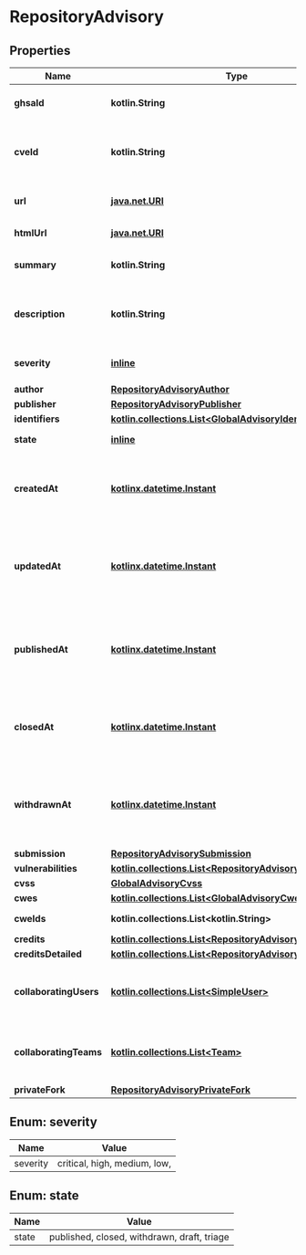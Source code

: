 
# RepositoryAdvisory

## Properties
Name | Type | Description | Notes
------------ | ------------- | ------------- | -------------
**ghsaId** | **kotlin.String** | The GitHub Security Advisory ID. |  [readonly]
**cveId** | **kotlin.String** | The Common Vulnerabilities and Exposures (CVE) ID. | 
**url** | [**java.net.URI**](java.net.URI.md) | The API URL for the advisory. |  [readonly]
**htmlUrl** | [**java.net.URI**](java.net.URI.md) | The URL for the advisory. |  [readonly]
**summary** | **kotlin.String** | A short summary of the advisory. | 
**description** | **kotlin.String** | A detailed description of what the advisory entails. | 
**severity** | [**inline**](#Severity) | The severity of the advisory. | 
**author** | [**RepositoryAdvisoryAuthor**](RepositoryAdvisoryAuthor.md) |  | 
**publisher** | [**RepositoryAdvisoryPublisher**](RepositoryAdvisoryPublisher.md) |  | 
**identifiers** | [**kotlin.collections.List&lt;GlobalAdvisoryIdentifiersInner&gt;**](GlobalAdvisoryIdentifiersInner.md) |  | 
**state** | [**inline**](#State) | The state of the advisory. | 
**createdAt** | [**kotlinx.datetime.Instant**](kotlinx.datetime.Instant.md) | The date and time of when the advisory was created, in ISO 8601 format. |  [readonly]
**updatedAt** | [**kotlinx.datetime.Instant**](kotlinx.datetime.Instant.md) | The date and time of when the advisory was last updated, in ISO 8601 format. |  [readonly]
**publishedAt** | [**kotlinx.datetime.Instant**](kotlinx.datetime.Instant.md) | The date and time of when the advisory was published, in ISO 8601 format. |  [readonly]
**closedAt** | [**kotlinx.datetime.Instant**](kotlinx.datetime.Instant.md) | The date and time of when the advisory was closed, in ISO 8601 format. |  [readonly]
**withdrawnAt** | [**kotlinx.datetime.Instant**](kotlinx.datetime.Instant.md) | The date and time of when the advisory was withdrawn, in ISO 8601 format. |  [readonly]
**submission** | [**RepositoryAdvisorySubmission**](RepositoryAdvisorySubmission.md) |  | 
**vulnerabilities** | [**kotlin.collections.List&lt;RepositoryAdvisoryVulnerability&gt;**](RepositoryAdvisoryVulnerability.md) |  | 
**cvss** | [**GlobalAdvisoryCvss**](GlobalAdvisoryCvss.md) |  | 
**cwes** | [**kotlin.collections.List&lt;GlobalAdvisoryCwesInner&gt;**](GlobalAdvisoryCwesInner.md) |  | 
**cweIds** | **kotlin.collections.List&lt;kotlin.String&gt;** | A list of only the CWE IDs. | 
**credits** | [**kotlin.collections.List&lt;RepositoryAdvisoryCreditsInner&gt;**](RepositoryAdvisoryCreditsInner.md) |  | 
**creditsDetailed** | [**kotlin.collections.List&lt;RepositoryAdvisoryCredit&gt;**](RepositoryAdvisoryCredit.md) |  | 
**collaboratingUsers** | [**kotlin.collections.List&lt;SimpleUser&gt;**](SimpleUser.md) | A list of users that collaborate on the advisory. | 
**collaboratingTeams** | [**kotlin.collections.List&lt;Team&gt;**](Team.md) | A list of teams that collaborate on the advisory. | 
**privateFork** | [**RepositoryAdvisoryPrivateFork**](RepositoryAdvisoryPrivateFork.md) |  | 


<a id="Severity"></a>
## Enum: severity
Name | Value
---- | -----
severity | critical, high, medium, low, 


<a id="State"></a>
## Enum: state
Name | Value
---- | -----
state | published, closed, withdrawn, draft, triage



